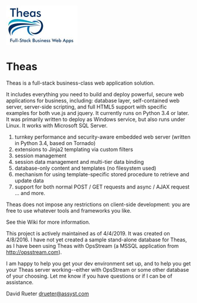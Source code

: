 ![Theas: Business-class web apps](resources/TheasLogo_wTag.jpg?raw=true "Theas")
# Theas

Theas is a full-stack business-class web application solution.

It includes everything you need to build and deploy powerful, secure web applications for business, including: database layer, self-contained web server, server-side scripting, and full HTML5 support with specific examples for both vue.js and jquery.  It currently runs on Python 3.4 or later.  It was primarily written to deploy as Windows service, but also runs under Linux.  It works with Microsoft SQL Server.

1) turnkey performance and security-aware embedded web server (written in Python 3.4, based on Tornado)
2) extensions to Jinja2 templating via custom filters
3) session management
4) session data management and multi-tier data binding
5) database-only content and templates (no filesystem used)
6) mechanism for using template-specific stored procedure to retrieve and update data
7) support for both normal POST / GET requests and async / AJAX request
... and more.

Theas does not impose any restrictions on client-side development:  you are free to use whatever tools and frameworks you like.

See thie Wiki for more information.

This project is actively maintained as of 4/4/2019.  It was created on 4/8/2016.  I have not yet created a sample stand-alone database for Theas, as I have been using Theas with OpsStream (a MSSQL application from http://opsstream.com).

I am happy to help you get your dev environment set up, and to help you get your Theas server working--either with OpsStream or some other database of your choosing.  Let me know if you have questions or if I can be of assistance.

David Rueter
drueter@assyst.com
